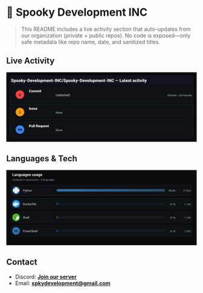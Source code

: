 # 👻 Spooky Development INC

> This README includes a live activity section that auto-updates from our organization (private + public repos). No code is exposed—only safe metadata like repo name, date, and sanitized titles.

## Live Activity
![Repo Snapshot](./assets/repo-snapshot.svg?v=df2d874854)

## Languages & Tech
![Languages Usage](./assets/languages.svg?v=3df9a2d297)

## Contact
- Discord: **[Join our server](https://discord.gg/XYspZgEEJb)**
- Email: **spkydevelopment@gmail.com**
